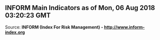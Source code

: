 ## INFORM Main Indicators as of Mon, 06 Aug 2018 03:20:23 GMT

Source: **INFORM (Index For Risk Management) - http://www.inform-index.org**